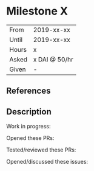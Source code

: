 # Milestone X

| | |
|-|-|
| From  | 2019-xx-xx |
| Until | 2019-xx-xx |
| Hours | x |
| Asked | x DAI @ 50/hr |
| Given | - |

## References

## Description

Work in progress:

Opened these PRs:

Tested/reviewed these PRs:

Opened/discussed these issues:

